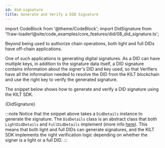 ```yaml
---
id: did-signature
title: Generate and Verify a DID Signature
---
```


import CodeBlock from '@theme/CodeBlock';
import DidSignature from '!!raw-loader!@site/code_examples/core_features/did/08_did_signature.ts';

Beyond being used to authorize chain operations, both light and full DIDs have off-chain applications.

One of such applications is generating digital signatures.
As a DID can have multiple keys, in addition to the signature data itself, a DID signature contains information about the signer's DID and key used, so that Verifiers have all the information needed to resolve the DID from the KILT blockchain and use the right key to verify the generated signature.

The snippet below shows how to generate and verify a DID signature using the KILT SDK.

<CodeBlock className="language-js">
  {DidSignature}
</CodeBlock>

:::note
Notice that the snippet above takes a `DidDetails` instance to generate the signature.
The `DidDetails` class is an abstract class that both `LightDidDetails` and `FullDidDetails` implement (more info [here][sdk-did-details-module]).
This means that both light and full DIDs can generate signatures, and the KILT SDK implements the right verification logic depending on whether the signer is a light or a full DID.
:::

[sdk-did-details-module]: https://github.com/KILTprotocol/sdk-js/tree/master/packages/did/src/DidDetails